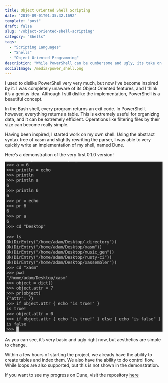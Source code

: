 ```yaml
---
title: Object Oriented Shell Scripting
date: "2019-09-01T01:35:32.169Z"
template: "post"
draft: false
slug: "/object-oriented-shell-scripting"
category: "Shells"
tags:
  - "Scripting Languages"
  - "Shells"
  - "Object Oriented Programming"
description: "While PowerShell can be cumbersome and ugly, its take on object orientation is very useful."
socialImage: /media/power_shell.png
---
```


I used to dislike PowerShell very very much, but now I’ve become inspired by it. I was completely unaware of its Object Oriented features, and I think it’s a genius idea. Although I still dislike the implementation, PowerShell is a beautiful concept.

In the Bash shell, every program returns an exit code. In PowerShell, however, everything returns a table. This is extremely useful for organizing data, and it can be extremely efficient. Operations like filtering files by their size can become really simple.

Having been inspired, I started work on my own shell. Using the abstract syntax tree of xasm and slightly rewriting the parser, I was able to very quickly write an implementation of my shell, named Dune.

Here’s a demonstration of the very first 0.1.0 version!

![Dune](./media/dune.png)

As you can see, it’s very basic and ugly right now, but aesthetics are simple to change.

Within a few hours of starting the project, we already have the ability to create tables and index them. We also have the ability to do control flow. While loops are also supported, but this is not shown in the demonstration.

If you want to see my progress on Dune, visit the repository [here](https://github.com/adam-mcdaniel/dune)
